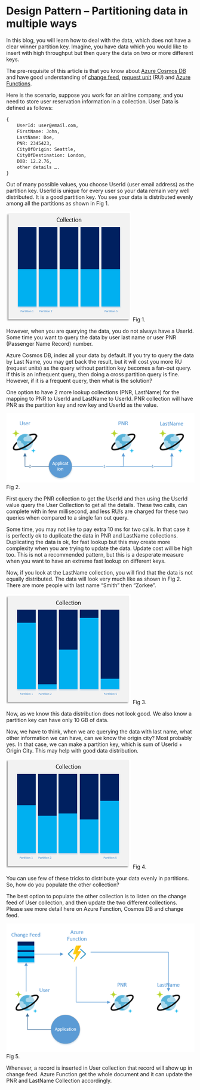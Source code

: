 # Design Pattern – Partitioning data in multiple ways 

In this blog, you will learn how to deal with the data, which does not have a clear winner partition key. Imagine, you have data which you would like to insert with high throughput but then query the data on two or more different keys.  

The pre-requisite of this article is that you know about [Azure Cosmos DB](https://docs.microsoft.com/en-us/azure/cosmos-db/introduction)   and have  good understanding of [change feed](https://docs.microsoft.com/en-us/azure/cosmos-db/change-feed), [request unit](https://docs.microsoft.com/en-us/azure/cosmos-db/request-units) (RU) and [Azure Functions](https://azure.microsoft.com/en-us/services/functions/).

Here is the scenario, suppose you work for an airline company, and you need to store user reservation information in a collection. User Data is defined as follows:  
 
 
```
{ 
    UserId: user@email.com, 
    FirstName: John, 
    LastName: Doe, 
    PNR: 2345423, 
    CityOfOrigin: Seattle, 
    CityOfDestination: London, 
    DOB: 12.2.76, 
    other details …. 
}
```
Out of many possible values, you choose UserId (user email address) as the partition key. UserId is unique for every user so your data remain very well distributed. It is a good partition key. You see your data is distributed evenly among all the partitions as shown in Fig 1.

![Fig 1](../media/GoodPartition.PNG) 
Fig 1.

However, when you are querying the data, you do not always have a UserId. Some time you want to query the data by user last name or user PNR (Passenger Name Record) number.   

Azure Cosmos DB, index all your data by default. If you try to query the data by Last Name, you may get back the result, but it will cost you more RU (request units) as the query without partition key becomes a fan-out query. If this is an infrequent query, then doing a cross partition query is fine. However, if it is a frequent query, then what is the solution? 

One option to have 2 more lookup collections (PNR, LastName) for the mapping to PNR to UserId and LastName to UserId. PNR collection will have PNR as the partition key and row key and UserId as the value.   

![Fig 2](../media/PNR.PNG) 
Fig 2.

First query  the PNR collection to get the UserId and then using the UserId value query the User Collection to get all the details.  These two calls, can complete with in few millisecond, and less RU/s are charged for these two queries when compared to a single fan out query. 

Some time, you may not like to pay extra 10 ms for two calls. In that case it is perfectly ok to duplicate the data in PNR and LastName collections. Duplicating the data is ok, for fast lookup but this may create more complexity when you are trying to update the data. Update cost will be high too. This is not a recommended pattern, but this is a desperate measure when you want to have an extreme fast lookup on different keys. 

Now, if you look at the LastName collection, you will find that the data is not equally distributed. The data will look very much like as shown in Fig 2. There are more people with last name “Smith” then “Zorkee”. 

![Fig 3](../media/BadPartition.PNG) 
Fig 3.

Now, as we know this data distribution does not look good. We also know a partition key can have only 10 GB of data.   

Now, we have to think, when we are querying the data with last name, what other information we can have, can we know the origin city?  Most probably yes. In that case, we can make a partition key, which is sum of UserId + Origin City. This may help with good data distribution.    

![Fig 4](../media/NotBadPartition.PNG) 
Fig 4.

You can use few of these tricks to distribute your data evenly in partitions. 
So, how do you populate the other collection?  

The best option to populate the other collection is to listen on the change feed of User collection, and then update the two different collections. Please see more detail here on Azure Function, Cosmos DB and change feed. 

![Fig 5](../media/PNRAF.PNG) 
Fig 5.

Whenever, a record is inserted in User collection that record will show up in change feed. Azure Function get the whole document and it can update the PNR and LastName Collection accordingly. 
